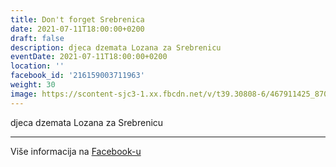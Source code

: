 ```yaml
---
title: Don't forget Srebrenica
date: 2021-07-11T18:00:00+0200
draft: false
description: djeca dzemata Lozana za Srebrenicu
eventDate: 2021-07-11T18:00:00+0200
location: ''
facebook_id: '216159003711963'
weight: 30
image: https://scontent-sjc3-1.xx.fbcdn.net/v/t39.30808-6/467911425_8702124949883247_8451066247417132989_n.jpg?_nc_cat=103&ccb=1-7&_nc_sid=9e60e4&_nc_ohc=DfByxFg_ObgQ7kNvwGEYe87&_nc_oc=AdkY_jx0rm4-Tm4IGaBjk53nhOx17dD0sRkvHwdcfqls412CFHJSXeCG01E3aYt4kqg&_nc_zt=23&_nc_ht=scontent-sjc3-1.xx&edm=ABTKTjYEAAAA&_nc_gid=F07lv4F2-e9nNUF5nepstw&oh=00_AfN8NKBe7UzXq4HPQcMV-jEhcdKbikzGfPvJqLKhFXK7uw&oe=68596B59
---
```


djeca dzemata Lozana za Srebrenicu

---

Više informacija na [Facebook-u](https://facebook.com/events/216159003711963)